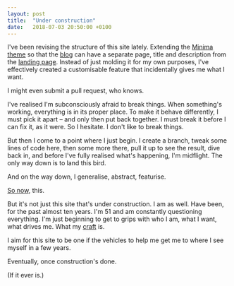 ```yaml
---
layout: post
title:  "Under construction"
date:   2018-07-03 20:50:00 +0100
---
```

I've been revising the structure of this site lately. Extending the [Minima theme](https://github.com/jekyll/minima) so that the [blog](https://andersblehr.github.io/blog) can have a separate page, title and description from the [landing page](https://andersblehr.github.io). Instead of just molding it for my own purposes, I've effectively created a customisable feature that incidentally gives me what I want.

I might even submit a pull request, who knows.

I've realised I'm subconsciously afraid to break things. When something's working, everything is in its proper place. To make it behave differently, I must pick it apart &ndash; and only then put back together. I must break it before I can fix it, as it were. So I hesitate. I don't like to break things.

But then I come to a point where I just begin. I create a branch, tweak some lines of code here, then some more there, pull it up to see the result, dive back in, and before I've fully realised what's happening, I'm midflight. The only way down is to land this bird.

And on the way down, I generalise, abstract, featurise.

[So now](https://andersblehr.github.io/just-this/), this.

But it's not just this site that's under construction. I am as well. Have been, for the past almost ten years. I'm 51 and am constantly questioning everything. I'm just beginning to get to grips with who I am, what I want, what drives me. What my [craft](https://github.com/andersblehr/Scrapbook) is.

I aim for this site to be one if the vehicles to help me get me to where I see myself in a few years.

Eventually, once construction's done.

(If it ever is.)
